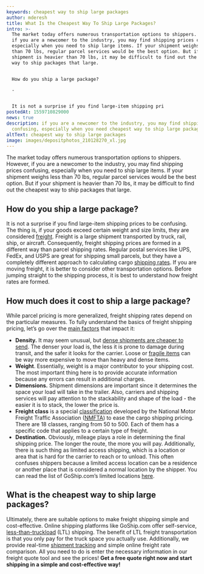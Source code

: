 ```yaml
---
keywords: cheapest way to ship large packages
author: mderesh
title: What Is the Cheapest Way To Ship Large Packages?
intro: >-
  The market today offers numerous transportation options to shippers. However,
  if you are a newcomer to the industry, you may find shipping prices confusing,
  especially when you need to ship large items. If your shipment weighs less
  than 70 lbs, regular parcel services would be the best option. But if your
  shipment is heavier than 70 lbs, it may be difficult to find out the cheapest
  way to ship packages that large. 


  How do you ship a large package?

  -


  It is not a surprise if you find large-item shipping pri
postedAt: 1559710829000
news: true
description: if you are a newcomer to the industry, you may find shipping prices
  confusing, especially when you need cheapest way to ship large packages.
altText: cheapest way to ship large packages
image: images/depositphotos_210128270_xl.jpg
---
```

The market today offers numerous transportation options to shippers. However, if you are a newcomer to the industry, you may find shipping prices confusing, especially when you need to ship large items. If your shipment weighs less than 70 lbs, regular parcel services would be the best option. But if your shipment is heavier than 70 lbs, it may be difficult to find out the cheapest way to ship packages that large.

## **How do you ship a large package?**

It is not a surprise if you find large-item shipping prices to be confusing. The thing is, if your goods exceed certain weight and size limits, they are considered [freight](https://www.goship.com/shipping-services/ltl-freight-shipping). Freight is a large shipment transported by truck, rail, ship, or aircraft. Consequently, freight shipping prices are formed in a different way than parcel shipping rates. Regular postal services like UPS, FedEx, and USPS are great for shipping small parcels, but they have a completely different approach to calculating cargo [shipping rates](https://www.goship.com/posts/best-ltl-shipping-rates). If you are moving freight, it is better to consider other transportation options. Before jumping straight to the shipping process, it is best to understand how freight rates are formed.

## **How much does it cost to ship a large package?**

While parcel pricing is more generalized, freight shipping rates depend on the particular measures. To fully understand the basics of freight shipping pricing, let’s go over the [main factors](https://www.goship.com/posts/best-ltl-shipping-rates) that impact it:

* **Density.** It may seem unusual, but [dense shipments are cheaper to send](https://www.goship.com/posts/density-affect-ltl-shipping). The denser your load is, the less it is prone to damage during transit, and the safer it looks for the carrier. Loose or [fragile items](https://www.goship.com/posts/how-to-ship-fragile-items) can be way more expensive to move than heavy and dense items.
* **Weight**. Essentially, weight is a major contributor to your shipping cost. The most important thing here is to provide accurate information because any errors can result in additional charges.
* **Dimensions.** Shipment dimensions are important since it determines the space your load will take in the trailer. Also, carriers and shipping services will pay attention to the stackability and shape of the load - the easier it is to stack, the lower the price is.
* **Freight class** is a special [classification](https://www.goship.com/posts/what-is-freight-class) developed by the National Motor Freight Traffic Association ([NMFTA](http://www.nmfta.org/pages/nmfc)) to ease the cargo shipping pricing. There are 18 classes, ranging from 50 to 500. Each of them has a specific code that applies to a certain type of freight.
* **Destination.** Obviously, mileage plays a role in determining the final shipping price. The longer the route, the more you will pay. Additionally, there is such thing as limited access shipping, which is a location or area that is hard for the carrier to reach or to unload. This often confuses shippers because a limited access location can be a residence or another place that is considered a normal location by the shipper. You can read the list of GoShip.com’s limited locations [here](https://www.goship.com/posts/limited-access-shipping-location).

## **What is the cheapest way to ship large packages?**

Ultimately, there are suitable options to make freight shipping simple and cost-effective. Online shipping platforms like GoShip.com offer self-service, [less-than-truckload](https://www.goship.com/shipping-services/ltl-freight-shipping) (LTL) shipping. The benefit of LTL freight transportation is that you only pay for the truck space you actually use. Additionally, we provide real-time [shipment tracking](https://www.goship.com/posts/what-you-should-know-about-ltl-tracking) and simple online freight rate comparison. All you need to do is enter the necessary information in our freight quote tool and see the prices! **Get a free quote right now and start shipping in a simple and cost-effective way!**